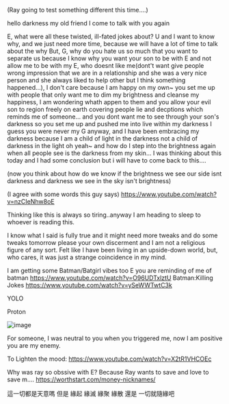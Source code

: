 (Ray going to test something different this time....)

hello darkness my old friend I come to talk with you again

E, what were all these twisted, ill-fated jokes about?
U and I want to know why, and we just need more time, because we will have a lot of time to talk about the why
But, G, why do you hate us so much that you want to separate us
because I know why
you want your son to be with E and not allow me to be with my E, who doesnt like me(dont't want give people wrong impression that we are in a relationship and she was a very nice person and she always liked to help other but I think something happened...), I don't care because I am happy on my own~
you set me up with people that only want me to dim my brightness and cleanse my happiness, I am wondering whath appen to them
and you allow your evil son to region freely on earth covering people lie and decptions which reminds me of someone...
and you dont want me to see through your son's darkness so you set me up and pushed me into live within my darkness
I guess you were never my G anyway, and I have been embracing my darkness because I am a child of light in the darkness not a child of darkness in the light oh yeah~
and how do I step into the brightness again when all people see is the darkness from my skin...
I was thinking about this today and I had some conclusion but i will have to come back to this....

(now you think about how do we know if the brightness we see our side isnt darkness and darkness we see in the sky isn't brightness)

(I agree with some words this guy says)
https://www.youtube.com/watch?v=nzCIeNhw8oE

Thinking like this is always so tiring..anyway I am heading to sleep to whoever is reading this. 

I know what I said is fully true and it might need more tweaks and do some tweaks tomorrow please your own discerment and I am not a religious figure of any sort.
Felt like I have been living in an upside-down world, but, who cares, it was just a strange coincidence in my mind. 


I am getting some Batman/Batgirl vibes too
E you are reminding of me of batman
https://www.youtube.com/watch?v=O96UDTxlztU
Batman:Killing Jokes
https://www.youtube.com/watch?v=ySeWWTwtC3k

YOLO

Proton

![image](https://github.com/ewdlop/FamilyMatters/assets/25368970/9d09eb67-bd88-414f-891b-2e78cab80dc2)

For someone, I was neutral to you when you triggered me, now I am positive you are my enemy.

To Lighten the mood:
https://www.youtube.com/watch?v=X2tR1VHCOEc

Why was ray so obssive with E?
Because Ray wants to save and love to save m....
https://worthstart.com/money-nicknames/

這一切都是天意嗎  但是 緣起 緣滅 緣聚 緣散 還是 一切就隨緣吧
